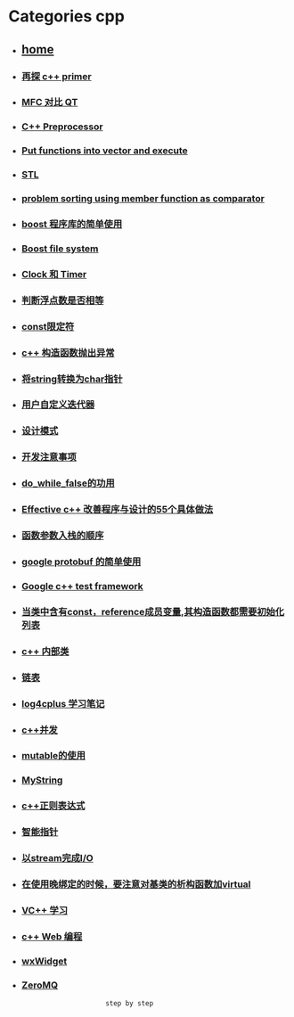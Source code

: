 # Categories cpp
* ## [home](../README.md)
* ### [再探 c++ primer](C++Primer.md)
* ### [MFC 对比 QT](MFC_VS_QT.md)
* ### [C++ Preprocessor](Preprocessor.md)
* ### [Put functions into vector and execute](PutFunctionsIntoVectorAndExecute.md)
* ### [STL](STL.md)
* ### [problem sorting using member function as comparator](algorithmSortNonStaticMemberFunction.md)
* ### [boost 程序库的简单使用](boost.md)
* ### [Boost file system](boostFileSystem.md)
* ### [Clock 和 Timer](chrono.md)
* ### [判断浮点数是否相等](compareDoubleFloat.md)
* ### [const限定符](const.md)
* ### [c++ 构造函数抛出异常](constructorThrowException.md)
* ### [将string转换为char指针](conv_string_to_char_pointer.md)
* ### [用户自定义迭代器](createOwnIterator.md)
* ### [设计模式](design_patterns.md)
* ### [开发注意事项](develop_care_detail.md)
* ### [do_while_false的功用](do_while_false.md)
* ### [Effective c++ 改善程序与设计的55个具体做法](effectiveCpp55.md)
* ### [函数参数入栈的顺序](function_arg_stack.md)
* ### [google protobuf 的简单使用](googleProtobuf.md)
* ### [Google c++ test framework](google_test_framework.md)
* ### [当类中含有const，reference成员变量,其构造函数都需要初始化列表](initalization_list.md)
* ### [c++ 内部类](inner_class.md)
* ### [链表](linkList.md)
* ### [log4cplus 学习笔记](log4cplus.md)
* ### [c++并发](multiThread.md)
* ### [mutable的使用](mutable.md)
* ### [MyString](myString.md)
* ### [c++正则表达式](regex.md)
* ### [智能指针](smartPointer.md)
* ### [以stream完成I/O](stream_IO.md)
* ### [在使用晚绑定的时候，要注意对基类的析构函数加virtual](vir_del.md)
* ### [VC++ 学习](visualC++.md)
* ### [c++ Web 编程](webProgramming.md)
* ### [wxWidget](wxWidget.md)
* ### [ZeroMQ](zeroMsg.md)
                           step by step